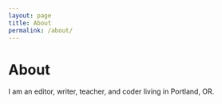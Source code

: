 ```yaml
---
layout: page
title: About
permalink: /about/
---
```


# About
I am an editor, writer, teacher, and coder living in Portland, OR.

